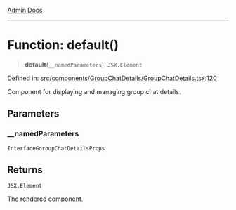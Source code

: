 [Admin Docs](/)

***

# Function: default()

> **default**(`__namedParameters`): `JSX.Element`

Defined in: [src/components/GroupChatDetails/GroupChatDetails.tsx:120](https://github.com/syedali237/talawa-admin/blob/dd4a08e622d0fa38bcf9758a530e8cdf917dbac8/src/components/GroupChatDetails/GroupChatDetails.tsx#L120)

Component for displaying and managing group chat details.

## Parameters

### \_\_namedParameters

`InterfaceGoroupChatDetailsProps`

## Returns

`JSX.Element`

The rendered component.
